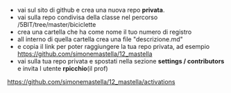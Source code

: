 * vai sul sito di github e crea una nuova repo **privata**.
* vai sulla repo condivisa della classe nel percorso /5BIT/tree/master/biciclette
* crea una cartella che ha come nome il tuo numero di registro
* all interno di quella cartella crea una file "descrizione.md"
* e copia il link per poter raggiungere la tua repo privata, ad esempio
https://github.com/simonemastella/12_mastella
* vai sulla tua repo privata e spostati nella sezione **settings / contributors** e invita l utente **rpicchio**(il prof)

https://github.com/simonemastella/12_mastella/activations
